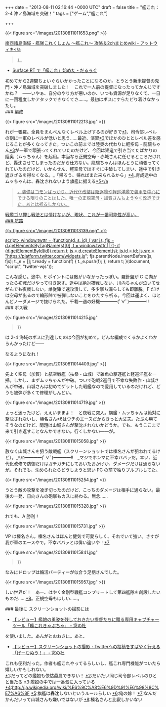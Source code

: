 
+++
date = "2013-08-11 02:16:44 +0000 UTC"
draft = false
title = "艦これ：2-4 沖ノ島海域を突破！"
tags = ["ゲーム","艦これ"]

+++


{{< figure src="/images/20130811011653.png"  >}}

<a href="http://www56.atwiki.jp/kancolle/pages/173.html#id_63b56372">南西諸島海域 - 艦隊これくしょん ～艦これ～ 攻略＆2chまとめwiki - アットウィキ</a

>）<script>    window.twttr = (function(d, s, id) {        var js, fjs = d.getElementsByTagName(s)[0],            t = window.twttr || {};        if (d.getElementById(id)) return t;        js = d.createElement(s);        js.id = id;        js.src = "https://platform.twitter.com/widgets.js";        fjs.parentNode.insertBefore(js, fjs);        t._e = [];        t.ready = function(f) {            t._e.push(f);        };        return t;    }(document, "script", "twitter-wjs"));</script>

<script>    twttr.ready(function (twttr) {        var el = document.getElementsByClassName('twitter-syntax-tweet-id-360289070162784256');        for (var i=0;i<el.length;i++) {            if (!!el[i].getAttribute('data-is-tweet-loaded')){                continue;            }            el[i].setAttribute('data-is-tweet-loaded', '1');            twttr.widgets.createTweet('360289070162784256',el[i],{});        }    });</script>

<div class="twitter-syntax-tweet-id-360289070162784256"></div>

<ul>
<li><a href="https://blog.daruyanagi.jp/entry/2013/07/28/131947">Surface RT で「艦これ」始めた - だるろぐ</a></li>
</ul>初めてから2週間ちょいぐらいかかったことになるのか。とうとう新米提督の鬼門・沖ノ島海域を突破しました！　これで一人前の提督になったってかんじですかね？　――いやぁ、自分のやり方が悪いのか、いつも資源が足りなくて、一日に一回程度しかアタックできなくてさ……。最初はボスにすらたどり着けなかったし。

<div class="section">
    ### 編成
    

{{< figure src="/images/20130811012213.jpg"  >}}

れが一張羅。全員をまんべんなくレベル上げするのが好きで<a href="#f-d0995574" name="fn-d0995574" title="だってどの艦娘も依怙贔屓できない！">*1</a>、司令部レベルの割に一軍のレベルが低いと思う……最近、演習<a href="#f-4c825aac" name="fn-4c825aac" title="だいたい同じ司令部レベルのひとと当たる">*2</a>でほかのひととレベル差を感じることが多くなってきた。ついこの前までは陸奥の代わりに軽空母・龍驤ちゃん<a href="#f-ea3a9327" name="fn-ea3a9327" title="艦娘の中では一番気に入っている">*3</a>が一軍で頑張ってくれていたのだけど、今回は建造で引き当てたばかりの陸奥（ムッちゃん）を起用。本当なら正規空母・赤城さんに任せるところだけれど、轟沈させてしまったのだから仕方ない。龍驤ちゃんはほんとうに頑張ってくれていたのだけど、いかんせん、軽空母ではすぐに中破してしまい、途中で引き返さざるを得なくなる。_「帰ろう、帰ればまた来られるから」<a href="#f-236a1bbc" name="fn-236a1bbc" title="http://ja.wikipedia.org/wiki/%E6%9C%A8%E6%9D%91%E6%98%8C%E7%A6%8F">*4</a>_育成途中のムッちゃんは、轟沈されないよう旗艦に据える<a href="#f-fd134078" name="fn-fd134078" title="旗艦は轟沈しないというルールらしい">*5</a

>。装備はコモンばっかり、近代化改装は駆逐艦や軽巡洋艦で装甲を中心にできる限りのことはした。唯一の正規空母・加賀さんもようやく改造できた。あとは祈るしかない。<script>    window.twttr = (function(d, s, id) {        var js, fjs = d.getElementsByTagName(s)[0],            t = window.twttr || {};        if (d.getElementById(id)) return t;        js = d.createElement(s);        js.id = id;        js.src = "https://platform.twitter.com/widgets.js";        fjs.parentNode.insertBefore(js, fjs);        t._e = [];        t.ready = function(f) {            t._e.push(f);        };        return t;    }(document, "script", "twitter-wjs"));</script>

<script>    twttr.ready(function (twttr) {        var el = document.getElementsByClassName('twitter-syntax-tweet-id-366122186563518465');        for (var i=0;i<el.length;i++) {            if (!!el[i].getAttribute('data-is-tweet-loaded')){                continue;            }            el[i].setAttribute('data-is-tweet-loaded', '1');            twttr.widgets.createTweet('366122186563518465',el[i],{});        }    });</script>

<div class="twitter-syntax-tweet-id-366122186563518465"></div>戦艦ゴリ押し戦法とは情けないが、現状、これが一番可能性が高い。

</div>
<div class="section">
    ### 航路
    

{{< figure src="/images/20130811013139.png"  >}}

script>    window.twttr = (function(d, s, id) {        var js, fjs = d.getElementsByTagName(s)[0],            t = window.twttr || {};        if (d.getElementById(id)) return t;        js = d.createElement(s);        js.id = id;        js.src = "https://platform.twitter.com/widgets.js";        fjs.parentNode.insertBefore(js, fjs);        t._e = [];        t.ready = function(f) {            t._e.push(f);        };        return t;    }(document, "script", "twitter-wjs"));</script>

<script>    twttr.ready(function (twttr) {        var el = document.getElementsByClassName('twitter-syntax-tweet-id-366122836131188736');        for (var i=0;i<el.length;i++) {            if (!!el[i].getAttribute('data-is-tweet-loaded')){                continue;            }            el[i].setAttribute('data-is-tweet-loaded', '1');            twttr.widgets.createTweet('366122836131188736',el[i],{});        }    });</script>

<div class="twitter-syntax-tweet-id-366122836131188736"></div><script>    window.twttr = (function(d, s, id) {        var js, fjs = d.getElementsByTagName(s)[0],            t = window.twttr || {};        if (d.getElementById(id)) return t;        js = d.createElement(s);        js.id = id;        js.src = "https://platform.twitter.com/widgets.js";        fjs.parentNode.insertBefore(js, fjs);        t._e = [];        t.ready = function(f) {            t._e.push(f);        };        return t;    }(document, "script", "twitter-wjs"));</script>

<script>    twttr.ready(function (twttr) {        var el = document.getElementsByClassName('twitter-syntax-tweet-id-366123049642237952');        for (var i=0;i<el.length;i++) {            if (!!el[i].getAttribute('data-is-tweet-loaded')){                continue;            }            el[i].setAttribute('data-is-tweet-loaded', '1');            twttr.widgets.createTweet('366123049642237952',el[i],{});        }    });</script>

<div class="twitter-syntax-tweet-id-366123049642237952"></div><script>    window.twttr = (function(d, s, id) {        var js, fjs = d.getElementsByTagName(s)[0],            t = window.twttr || {};        if (d.getElementById(id)) return t;        js = d.createElement(s);        js.id = id;        js.src = "https://platform.twitter.com/widgets.js";        fjs.parentNode.insertBefore(js, fjs);        t._e = [];        t.ready = function(f) {            t._e.push(f);        };        return t;    }(document, "script", "twitter-wjs"));</script>

<script>    twttr.ready(function (twttr) {        var el = document.getElementsByClassName('twitter-syntax-tweet-id-366123329096126465');        for (var i=0;i<el.length;i++) {            if (!!el[i].getAttribute('data-is-tweet-loaded')){                continue;            }            el[i].setAttribute('data-is-tweet-loaded', '1');            twttr.widgets.createTweet('366123329096126465',el[i],{});        }    });</script>

<div class="twitter-syntax-tweet-id-366123329096126465"></div><script>    window.twttr = (function(d, s, id) {        var js, fjs = d.getElementsByTagName(s)[0],            t = window.twttr || {};        if (d.getElementById(id)) return t;        js = d.createElement(s);        js.id = id;        js.src = "https://platform.twitter.com/widgets.js";        fjs.parentNode.insertBefore(js, fjs);        t._e = [];        t.ready = function(f) {            t._e.push(f);        };        return t;    }(document, "script", "twitter-wjs"));</script>

<script>    twttr.ready(function (twttr) {        var el = document.getElementsByClassName('twitter-syntax-tweet-id-366123576094507008');        for (var i=0;i<el.length;i++) {            if (!!el[i].getAttribute('data-is-tweet-loaded')){                continue;            }            el[i].setAttribute('data-is-tweet-loaded', '1');            twttr.widgets.createTweet('366123576094507008',el[i],{});        }    });</script>

<div class="twitter-syntax-tweet-id-366123576094507008"></div><script>    window.twttr = (function(d, s, id) {        var js, fjs = d.getElementsByTagName(s)[0],            t = window.twttr || {};        if (d.getElementById(id)) return t;        js = d.createElement(s);        js.id = id;        js.src = "https://platform.twitter.com/widgets.js";        fjs.parentNode.insertBefore(js, fjs);        t._e = [];        t.ready = function(f) {            t._e.push(f);        };        return t;    }(document, "script", "twitter-wjs"));</script>

<script>    twttr.ready(function (twttr) {        var el = document.getElementsByClassName('twitter-syntax-tweet-id-366123986616205312');        for (var i=0;i<el.length;i++) {            if (!!el[i].getAttribute('data-is-tweet-loaded')){                continue;            }            el[i].setAttribute('data-is-tweet-loaded', '1');            twttr.widgets.createTweet('366123986616205312',el[i],{});        }    });</script>

<div class="twitter-syntax-tweet-id-366123986616205312"></div>こんな感じ。途中、E ポイントには敵がいなかったっぽい。羅針盤が C に向かったら初戦だけやって引き返す。途中は絶対夜戦しない、川内ちゃんが泣いてせがんでも夜戦しない。単従陣で速攻潰して、多少撃ち漏らしても即離脱。F だけは空母が出るので輪形陣で被弾しないことをひたすら祈る。今回は運よく、ほとんどノーダメージで抜けられた。千載一遇の好機━━━━(ﾟ∀ﾟ)━━━━!!

</div>
<div class="section">
    ### ボス戦
    

{{< figure src="/images/20130811014215.jpg"  

>}}

は 2-4 海域のボスに到達したのは今回が初めて。どんな編成でくるかよくわからんかったけど――<script>    window.twttr = (function(d, s, id) {        var js, fjs = d.getElementsByTagName(s)[0],            t = window.twttr || {};        if (d.getElementById(id)) return t;        js = d.createElement(s);        js.id = id;        js.src = "https://platform.twitter.com/widgets.js";        fjs.parentNode.insertBefore(js, fjs);        t._e = [];        t.ready = function(f) {            t._e.push(f);        };        return t;    }(document, "script", "twitter-wjs"));</script>

<script>    twttr.ready(function (twttr) {        var el = document.getElementsByClassName('twitter-syntax-tweet-id-366124253512339456');        for (var i=0;i<el.length;i++) {            if (!!el[i].getAttribute('data-is-tweet-loaded')){                continue;            }            el[i].setAttribute('data-is-tweet-loaded', '1');            twttr.widgets.createTweet('366124253512339456',el[i],{});        }    });</script>

<div class="twitter-syntax-tweet-id-366124253512339456"></div>なるようになれ！

{{< figure src="/images/20130811014409.jpg"  >}}

先よく空母（加賀）と航空戦艦（扶桑・山城）で雑魚の駆逐艦と軽巡洋艦を一掃。しかし、まずムッちゃんが中破。ついで砲戦2巡目で不幸な失敗作・山城さんが中破。山城さんは初めてゲットした戦艦なので愛用しているのだけれど、どうも被弾が多くて修理がしんどい。

{{< figure src="/images/20130811014719.jpg"  >}}

ょっと迷ったけど、ええいままよ！　と夜戦に突入。旗艦・ムッちゃんは絶対に撃沈されないし、榛名さん<a href="#f-f6451b16" name="fn-f6451b16" title="俺の嫁！">*6</a>はウチのエースだからきっと大丈夫。たぶん勝てそうなのだけど、問題は山城さんが撃沈されないかどうか。でも、もうここまで来て引き返すことなんかできない。行くしかない――が。

{{< figure src="/images/20130811015058.jpg"  >}}

赦なく山城さんを狙う敵戦艦（スクリーンショットでは榛名さんが狙われてるけど）。_ﾔﾒﾛ━━━━(ﾟ∀ﾟ)━━━━!!　_マジでホンマに不幸ババァだ。幸い、近代化改修で防御だけはガチガチにしておいたおかげか、ダメージだけは通らないが。それでも、沈められたらどうしようと思い PC の前で独りプルプルしてた。

{{< figure src="/images/20130811015254.jpg"  >}}

うとう敵の攻撃を凌ぎ切ったのだけど、こっちのダメージは相手に通らない。最後の一発、日向さんの砲撃もカスに終わる。無念……

{{< figure src="/images/20130811015328.jpg"  >}}

れでも、A 勝利！

{{< figure src="/images/20130811015731.jpg"  >}}

VP は榛名さん。榛名さんはほんと健気で可愛らしく、それでいて強い。さすが我が軍のエースやで。不幸ババァとは偉い違いや！<a href="#f-54ac9a95" name="fn-54ac9a95" title="なんだかんだいって山城さんも嫌いではないが">*7</a><script>    window.twttr = (function(d, s, id) {        var js, fjs = d.getElementsByTagName(s)[0],            t = window.twttr || {};        if (d.getElementById(id)) return t;        js = d.createElement(s);        js.id = id;        js.src = "https://platform.twitter.com/widgets.js";        fjs.parentNode.insertBefore(js, fjs);        t._e = [];        t.ready = function(f) {            t._e.push(f);        };        return t;    }(document, "script", "twitter-wjs"));</script>

<script>    twttr.ready(function (twttr) {        var el = document.getElementsByClassName('twitter-syntax-tweet-id-361839702124404740');        for (var i=0;i<el.length;i++) {            if (!!el[i].getAttribute('data-is-tweet-loaded')){                continue;            }            el[i].setAttribute('data-is-tweet-loaded', '1');            twttr.widgets.createTweet('361839702124404740',el[i],{});        }    });</script>

<div class="twitter-syntax-tweet-id-361839702124404740"></div>

{{< figure src="/images/20130811015841.jpg"  

>}}

なみにドロップは婚活パーティーが似合う足柄さんでした。<script>    window.twttr = (function(d, s, id) {        var js, fjs = d.getElementsByTagName(s)[0],            t = window.twttr || {};        if (d.getElementById(id)) return t;        js = d.createElement(s);        js.id = id;        js.src = "https://platform.twitter.com/widgets.js";        fjs.parentNode.insertBefore(js, fjs);        t._e = [];        t.ready = function(f) {            t._e.push(f);        };        return t;    }(document, "script", "twitter-wjs"));</script>

<script>    twttr.ready(function (twttr) {        var el = document.getElementsByClassName('twitter-syntax-tweet-id-365286946253176833');        for (var i=0;i<el.length;i++) {            if (!!el[i].getAttribute('data-is-tweet-loaded')){                continue;            }            el[i].setAttribute('data-is-tweet-loaded', '1');            twttr.widgets.createTweet('365286946253176833',el[i],{});        }    });</script>

<div class="twitter-syntax-tweet-id-365286946253176833"></div>

{{< figure src="/images/20130811015957.jpg"  >}}

しい世界だ！　あー、はやく金剛型戦艦コンプリートして第四艦隊を創設したいものだ……<a href="#f-154e9d41" name="fn-154e9d41" title="榛名さんと比叡しかいない">*8</a>。正規空母もほしい……。

</div>
<div class="section">
    ### 最後に
    スクリーンショットの撮影には

<ul>
<li><a href="http://www.forest.impress.co.jp/docs/review/20130809_611110.html">【レビュー】艦娘の勇姿を残しておきたい提督たちに贈る専用キャプチャーツール「艦これきゃぷちゃ」 - 窓の杜</a></li>
</ul>を使いました。あんがとおおきに。あと、

<ul>
<li><a href="http://www.forest.impress.co.jp/docs/review/20130621_604720.html">【レビュー】スクリーンショットの撮影・Twitterへの投稿をすばやく行える「げーむぬう！」 - 窓の杜</a></li>
</ul>これも便利だった。作者も艦これやってるらしいし、艦これ専門機能がついたら嬉しいかもしれない。

</div><div class="footnote">
<a href="#fn-d0995574" name="f-d0995574" class="footnote-number">*1</a><span class="footnote-delimiter">:</span><span class="footnote-text">だってどの艦娘も依怙贔屓できない！</span>
<a href="#fn-4c825aac" name="f-4c825aac" class="footnote-number">*2</a><span class="footnote-delimiter">:</span><span class="footnote-text">だいたい同じ司令部レベルのひとと当たる</span>
<a href="#fn-ea3a9327" name="f-ea3a9327" class="footnote-number">*3</a><span class="footnote-delimiter">:</span><span class="footnote-text">艦娘の中では一番気に入っている</span>
<a href="#fn-236a1bbc" name="f-236a1bbc" class="footnote-number">*4</a><span class="footnote-delimiter">:</span><span class="footnote-text"><a href="http://ja.wikipedia.org/wiki/%E6%9C%A8%E6%9D%91%E6%98%8C%E7%A6%8F">http://ja.wikipedia.org/wiki/%E6%9C%A8%E6%9D%91%E6%98%8C%E7%A6%8F</a></span>
<a href="#fn-fd134078" name="f-fd134078" class="footnote-number">*5</a><span class="footnote-delimiter">:</span><span class="footnote-text">旗艦は轟沈しないというルールらしい</span>
<a href="#fn-f6451b16" name="f-f6451b16" class="footnote-number">*6</a><span class="footnote-delimiter">:</span><span class="footnote-text">俺の嫁！</span>
<a href="#fn-54ac9a95" name="f-54ac9a95" class="footnote-number">*7</a><span class="footnote-delimiter">:</span><span class="footnote-text">なんだかんだいって山城さんも嫌いではないが</span>
<a href="#fn-154e9d41" name="f-154e9d41" class="footnote-number">*8</a><span class="footnote-delimiter">:</span><span class="footnote-text">榛名さんと比叡しかいない</span>
</div>

